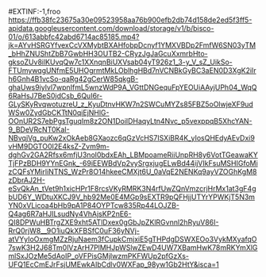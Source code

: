 #EXTINF:-1,froo
https://ffb38fc23675a30e09523958aa76b900efb2db74d158de2ed5f3ff5-apidata.googleusercontent.com/download/storage/v1/b/bisco-01/o/613abbfc42abd6714ac85185.mp4?jk=AYvHSRGYfvexCcVXMybtBXAHfobpDcnyf1YMXVBDp2FmfW6SN03yTM_bHhZNUShtZbB7GwbHH3OUTB2-CRyzJgJaGcuXxmrbHto-gksoZUv8ilKUvqQw7c1XXnqnBiUXVsab04yT926z1_3-y_V_sZ_UikSo-FTUmywqgUNfmE5UHOgrmtMkLOblhgHBd7nVCNBkGyBC3aEN0D3XgK2iIrh6Gnh4B1vcSo-qaRg42gCerW85qkgB-ghaUws9iylvl7wpnIfmL5wnzWdP9A_VGttDNGequFpYEOUiAAyjUPh04_WqQ6RaHsJ7BeS0jdCsb_6QuI6r-GLySKyRvqwotuzreU_z_KyuDtnvHKW7n2SWCuMYZs85FBZ5oOlwjeXF9udWSw0ZydGbCKTtN0qiEjNHlG-OOnUR2S7ebPgsTguqIm8z2ON1DoilDHaqyLtn4Nvc_p5vexppqB5XhcYAN-9_BDeVRcNT0KaI-NBvqjVg_puKw2xOkAeb8GXaozc6qGzVcHS7ISXiBR4K_yIosQHEdyAEvDxi9vHM9DGTO0I2E4ksZ-Zvm9m-dghGv2GA2Rfsx6mfjU3nol0bdxEAh_LBMpoameRiiUnpRH8y6VotTGeawaKYTjFPzBDH9YYnEGnk_-69iEEWBdVp2vySrgxjugELwBd44ijVIkFsuMSHIGfoMizCQFsYMirliNTNS_WzPr8O14hkeeCMXjt6U_0aVqE2NENKq9ayVZOGhKgM8zDbrAJ2H-eSvQkAn_tVet9h1xicHPr1F8rcsVKyRMRK3N4rfUwZQnVmzcrjHrMx1at3gF4gbUD6Y_WDtuXKCJ9V_hb92Me0E4MGp9sEXTR9pQFHjjUTYrYPWKjT5N3mYN0xVLicoa4bHb9pA1P84OYPTcw835Rp44LOJZB-Q4ag6R7aHJILsudNy4VhAjsKP2nE6-QI8DPWuHBTrgZXE9xht5ATlDxex0gGbJpZKlRGvnnl2hRyuV86I-RrQ0rjW8__9O1iuQkXFBSfC0uF36yNVj-atVYyIoOxmgMZzRjuNaem3fCupkCmjxiE5gTHPdgDSWXEOo3VykMXyafqO7swK3H2J68Tm0lVzArH7PlMHJpWSlwZEwD4UW7XBamHwK78mRKYmXlGmlSxJOzMe5dAoIP_oVFPisGMjIwzmPKFWUp2pfGzXs-UFQ1EcCmEJrFsjUMEwkAIbCdlv0WXFap_98yw1Gb2HtY&isca=1

